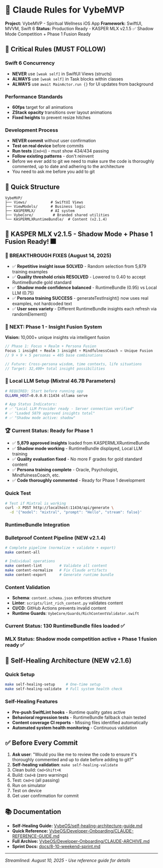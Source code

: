 # 🤖 Claude Rules for VybeMVP

**Project:** VybeMVP - Spiritual Wellness iOS App
**Framework:** SwiftUI, MVVM, Swift 6
**Status:** Production Ready - KASPER MLX v2.1.5 ✅ Shadow Mode Competition + Phase 1 Fusion Ready

## 🎯 Critical Rules (MUST FOLLOW)

### Swift 6 Concurrency
- **NEVER** use `[weak self]` in SwiftUI Views (structs)
- **ALWAYS** use `[weak self]` in Task blocks within classes
- **ALWAYS** use `await MainActor.run {}` for UI updates from background

### Performance Standards
- **60fps** target for all animations
- **ZStack opacity** transitions over layout animations
- **Fixed heights** to prevent resize hitches

### Development Process
- **NEVER commit** without user confirmation
- **Test on real device** before commits
- **Run tests** (`Cmd+U`) - must show 434/434 passing
- **Follow existing patterns** - don't reinvent
- Before we ever add to git we need to make sure the code is thoroughly commented, up to date and adhering to the architecture
- You need to ask me before you add to git

## 📁 Quick Structure

```
VybeMVP/
├── Views/           # SwiftUI Views
├── ViewModels/      # Business logic
├── KASPERMLX/       # AI system
├── VybeCore/         # Branded shared utilities
└── KASPERMLXRuntimeBundle/  # Content (v2.1.4)
```

## 🔮 KASPER MLX v2.1.5 - Shadow Mode + Phase 1 Fusion Ready! 🎆

### 🎯 BREAKTHROUGH FIXES (August 14, 2025)
- ✅ **Repetitive insight issue SOLVED** - Random selection from 5,879 training examples
- ✅ **Quality threshold crisis RESOLVED** - Lowered to 0.40 to accept RuntimeBundle gold standard
- ✅ **Shadow mode confidence balanced** - RuntimeBundle (0.95) vs Local LLM (0.75)
- ✅ **Persona training SUCCESS** - generateTestInsight() now uses real examples, not hardcoded text
- ✅ **User sees variety** - Different RuntimeBundle insights each refresh via randomElement()

### 🚀 NEXT: Phase 1 - Insight Fusion System
**Vision:** 10,000+ unique insights via intelligent fusion
```swift
// Phase 1: Focus + Realm + Persona Fusion
Focus 1 insight + Realm 3 insight + MindfulnessCoach = Unique Fusion
// 9 × 9 × 5 personas = 405 base combinations

// Future: Cross-persona wisdom, time contexts, life situations
// Target: 32,400+ total insight possibilities
```

### 🤖 Local LLM Setup (Mixtral 46.7B Parameters)
```bash
# REQUIRED: Start before running app
OLLAMA_HOST=0.0.0.0:11434 ollama serve

# App Status Indicators:
# ✅ "Local LLM Provider ready - Server connection verified"
# ✅ "Loaded 5879 approved insights total"
# ✅ "Shadow mode active: shadow"
```

### 🏆 Current Status: Ready for Phase 1
- ✅ **5,879 approved insights** loaded from KASPERMLXRuntimeBundle
- ✅ **Shadow mode working** - RuntimeBundle displayed, Local LLM training
- ✅ **Quality evaluation fixed** - No more F grades for gold standard content
- ✅ **Persona training complete** - Oracle, Psychologist, MindfulnessCoach, etc.
- ✅ **Code thoroughly commented** - Ready for Phase 1 development

### Quick Test
```bash
# Test if Mixtral is working
curl -X POST http://localhost:11434/api/generate \
  -d '{"model": "mixtral", "prompt": "Hello", "stream": false}'
```

### RuntimeBundle Integration

### Bulletproof Content Pipeline (NEW v2.1.4)
```bash
# Complete pipeline (normalize + validate + export)
make content-all

# Individual operations
make content-lint        # Validate all content
make content-normalize   # Fix Claude artifacts
make content-export      # Generate runtime bundle
```

### Content Validation
- **Schema**: `content.schema.json` enforces structure
- **Linter**: `scripts/lint_rich_content.py` validates content
- **CI/CD**: GitHub Actions prevents invalid content
- **Runtime Guards**: `VybeCore/Guards/RichContentValidator.swift`

### Current Status: 130 RuntimeBundle files loaded ✅
### MLX Status: Shadow mode competition active + Phase 1 fusion ready ✅

## 🌟 Self-Healing Architecture (NEW v2.1.6)

### Quick Setup
```bash
make self-healing-setup     # One-time setup
make self-healing-validate  # Full system health check
```

### Self-Healing Features
- **Pre-push SwiftLint hooks** - Runtime quality gates active
- **Behavioral regression tests** - RuntimeBundle fallback chain tested
- **Content coverage CI reports** - Missing files identified automatically
- **Automated system health monitoring** - Continuous validation

## ✅ Before Every Commit

1. **Ask user**: "Would you like me to review the code to ensure it's thoroughly commented and up to date before adding to git?"
2. **Self-healing validation**: `make self-healing-validate`
3. Clean build: `Cmd+Shift+K`
4. Build: `Cmd+B` (zero warnings)
5. Test: `Cmd+U` (all passing)
6. Run on simulator
7. Test on device
8. Get user confirmation for commit

## 📚 Documentation

- **Self-Healing Guide:** [VybeOS/self-healing-architecture-guide.md](./VybeOS/self-healing-architecture-guide.md)
- **Quick Reference:** [VybeOS/Developer-Onboarding/CLAUDE-REFERENCE-GUIDE.md](./VybeOS/Developer-Onboarding/CLAUDE-REFERENCE-GUIDE.md)
- **Full Archive:** [VybeOS/Developer-Onboarding/CLAUDE-ARCHIVE.md](./VybeOS/Developer-Onboarding/CLAUDE-ARCHIVE.md)
- **Sprint Docs:** [docs/8-10-weekend-sprint.md](./docs/8-10-weekend-sprint.md)

---

*Streamlined: August 10, 2025 - Use reference guide for details*
